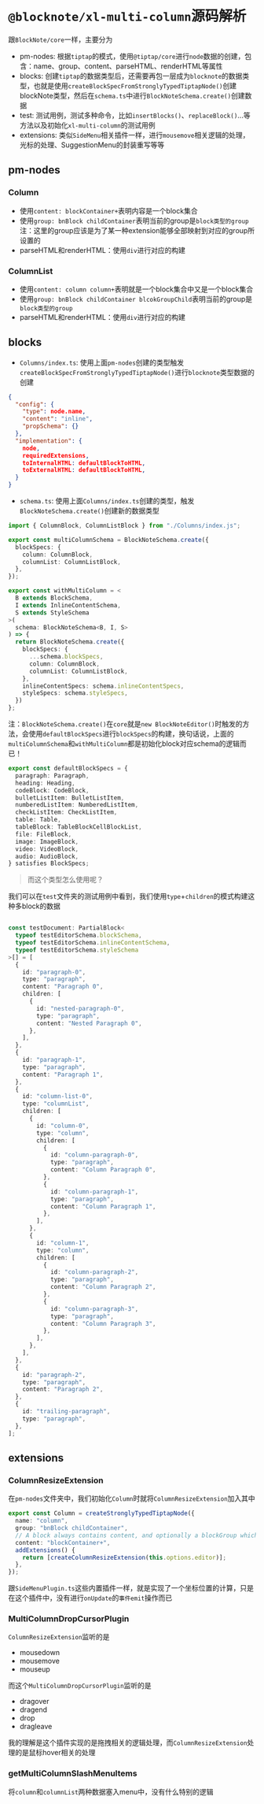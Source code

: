 # `@blocknote/xl-multi-column`源码解析

跟`BlockNote/core`一样，主要分为
- pm-nodes: 根据`tiptap`的模式，使用`@tiptap/core`进行`node`数据的创建，包含：name、group、content、parseHTML、renderHTML等属性
- blocks: 创建`tiptap`的数据类型后，还需要再包一层成为`blocknote`的数据类型，也就是使用`createBlockSpecFromStronglyTypedTiptapNode()`创建blockNote类型，然后在`schema.ts`中进行`BlockNoteSchema.create()`创建数据
- test: 测试用例，测试多种命令，比如`insertBlocks()`、`replaceBlock()`...等方法以及初始化`xl-multi-column`的测试用例
- extensions: 类似`SideMenu`相关插件一样，进行`mousemove`相关逻辑的处理，光标的处理、SuggestionMenu的封装重写等等

## pm-nodes

### Column

- 使用`content: blockContainer+`表明内容是一个block集合
- 使用`group: bnBlock childContainer`表明当前的group是`block类型的group`
注：这里的group应该是为了某一种extension能够全部映射到对应的group所设置的
- parseHTML和renderHTML：使用`div`进行对应的构建

### ColumnList

- 使用`content: column column+`表明就是一个block集合中又是一个block集合
- 使用`group: bnBlock childContainer blcokGroupChild`表明当前的group是`block类型的group`
- parseHTML和renderHTML：使用`div`进行对应的构建



## blocks

- `Columns/index.ts`: 使用上面`pm-nodes`创建的类型触发`createBlockSpecFromStronglyTypedTiptapNode()`进行`blocknote`类型数据的创建

```json
{
  "config": {
    "type": node.name,
    "content": "inline",
    "propSchema": {}
  },
  "implementation": {
    node,
    requiredExtensions,
    toInternalHTML: defaultBlockToHTML,
    toExternalHTML: defaultBlockToHTML,
  }
}
```

- `schema.ts`: 使用上面`Columns/index.ts`创建的类型，触发`BlockNoteSchema.create()`创建新的数据类型
```ts
import { ColumnBlock, ColumnListBlock } from "./Columns/index.js";

export const multiColumnSchema = BlockNoteSchema.create({
  blockSpecs: {
    column: ColumnBlock,
    columnList: ColumnListBlock,
  },
});

export const withMultiColumn = <
  B extends BlockSchema,
  I extends InlineContentSchema,
  S extends StyleSchema
>(
  schema: BlockNoteSchema<B, I, S>
) => {
  return BlockNoteSchema.create({
    blockSpecs: {
      ...schema.blockSpecs,
      column: ColumnBlock,
      columnList: ColumnListBlock,
    },
    inlineContentSpecs: schema.inlineContentSpecs,
    styleSpecs: schema.styleSpecs,
  })
};
```

注：`BlockNoteSchema.create()`在`core`就是`new BlockNoteEditor()`时触发的方法，会使用`defaultBlockSpecs`进行`blockSpecs`的构建，换句话说，上面的`multiColumnSchema`和`withMultiColumn`都是初始化block对应schema的逻辑而已！
```ts
export const defaultBlockSpecs = {
  paragraph: Paragraph,
  heading: Heading,
  codeBlock: CodeBlock,
  bulletListItem: BulletListItem,
  numberedListItem: NumberedListItem,
  checkListItem: CheckListItem,
  table: Table,
  tableBlock: TableBlockCellBlockList,
  file: FileBlock,
  image: ImageBlock,
  video: VideoBlock,
  audio: AudioBlock,
} satisfies BlockSpecs;
```

> 而这个类型怎么使用呢？

我们可以在`test`文件夹的测试用例中看到，我们使用`type`+`children`的模式构建这种多block的数据

```ts

const testDocument: PartialBlock<
  typeof testEditorSchema.blockSchema,
  typeof testEditorSchema.inlineContentSchema,
  typeof testEditorSchema.styleSchema
>[] = [
  {
    id: "paragraph-0",
    type: "paragraph",
    content: "Paragraph 0",
    children: [
      {
        id: "nested-paragraph-0",
        type: "paragraph",
        content: "Nested Paragraph 0",
      },
    ],
  },
  {
    id: "paragraph-1",
    type: "paragraph",
    content: "Paragraph 1",
  },
  {
    id: "column-list-0",
    type: "columnList",
    children: [
      {
        id: "column-0",
        type: "column",
        children: [
          {
            id: "column-paragraph-0",
            type: "paragraph",
            content: "Column Paragraph 0",
          },
          {
            id: "column-paragraph-1",
            type: "paragraph",
            content: "Column Paragraph 1",
          },
        ],
      },
      {
        id: "column-1",
        type: "column",
        children: [
          {
            id: "column-paragraph-2",
            type: "paragraph",
            content: "Column Paragraph 2",
          },
          {
            id: "column-paragraph-3",
            type: "paragraph",
            content: "Column Paragraph 3",
          },
        ],
      },
    ],
  },
  {
    id: "paragraph-2",
    type: "paragraph",
    content: "Paragraph 2",
  },
  {
    id: "trailing-paragraph",
    type: "paragraph",
  },
];
```

## extensions

### ColumnResizeExtension

在`pm-nodes`文件夹中，我们初始化`Column`时就将`ColumnResizeExtension`加入其中
```ts
export const Column = createStronglyTypedTiptapNode({
  name: "column",
  group: "bnBlock childContainer",
  // A block always contains content, and optionally a blockGroup which contains nested blocks
  content: "blockContainer+",
  addExtensions() {
    return [createColumnResizeExtension(this.options.editor)];
  },
});
```

跟`SideMenuPlugin.ts`这些内置插件一样，就是实现了一个坐标位置的计算，只是在这个插件中，没有进行`onUpdate`的`事件emit`操作而已

### MultiColumnDropCursorPlugin
`ColumnResizeExtension`监听的是
- mousedown
- mousemove
- mouseup

而这个`MultiColumnDropCursorPlugin`监听的是
- dragover
- dragend
- drop
- dragleave

我的理解是这个插件实现的是拖拽相关的逻辑处理，而`ColumnResizeExtension`处理的是鼠标hover相关的处理

### getMultiColumnSlashMenuItems

将`column`和`columnList`两种数据塞入menu中，没有什么特别的逻辑

